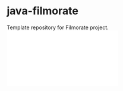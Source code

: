 # java-filmorate
Template repository for Filmorate project.
![This is diagram](/filmograma/document.pdf)

